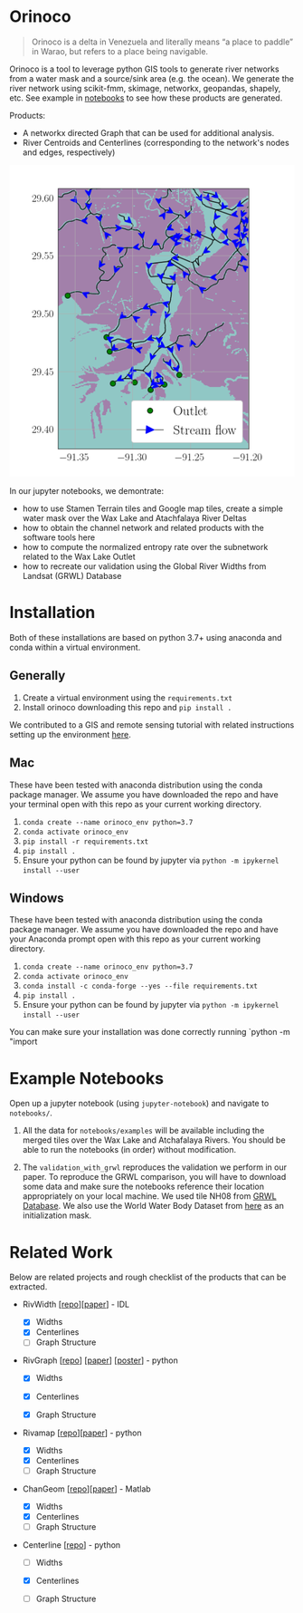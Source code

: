# Orinoco

>Orinoco is a delta in Venezuela and literally means “a place to paddle” in Warao, but refers to a place being navigable.

Orinoco is a tool to leverage python GIS tools to generate river networks from a water mask and a source/sink area (e.g. the ocean). We generate the river network using scikit-fmm, skimage, networkx, geopandas, shapely, etc. See example in [notebooks](notebooks) to see how these products are generated.

Products:

+ A networkx directed Graph that can be used for additional analysis.
+ River Centroids and Centerlines (corresponding to the network's nodes and edges, respectively)

![example](example.png)

In our jupyter notebooks, we demontrate:

+ how to use Stamen Terrain tiles and Google map tiles, create a simple water mask over the Wax Lake and Atachfalaya River Deltas
+ how to obtain the channel network and related products with the software tools here
+ how to compute the normalized entropy rate over the subnetwork related to the Wax Lake Outlet
+ how to recreate our validation using the Global River Widths from Landsat (GRWL) Database
	


# Installation

Both of these installations are based on python 3.7+ using anaconda and conda within a virtual environment.

## Generally

1. Create a virtual environment using the `requirements.txt`
2. Install orinoco downloading this repo and `pip install .`


We contributed to a GIS and remote sensing tutorial with related instructions setting up the environment [here](https://github.com/cmarshak/sari-tutorial).


## Mac

These have been tested with anaconda distribution using the conda package manager. We assume you have downloaded the repo and have your terminal open with this repo as your current working directory.

1. `conda create --name orinoco_env python=3.7`
2. `conda activate orinoco_env`
3. `pip install -r requirements.txt`
4. `pip install .`
5. Ensure your python can be found by jupyter via `python -m ipykernel install --user`

## Windows

These have been tested with anaconda distribution using the conda package manager. We assume you have downloaded the repo and have your Anaconda prompt open with this repo as your current working directory.


1. `conda create --name orinoco_env python=3.7`
2. `conda activate orinoco_env`
3. `conda install -c conda-forge --yes --file requirements.txt`
4. `pip install .`
5. Ensure your python can be found by jupyter via `python -m ipykernel install --user`

You can make sure your installation was done correctly running `python -m "import

# Example Notebooks

Open up a jupyter notebook (using `jupyter-notebook`) and navigate to `notebooks/`. 

1. All the data for `notebooks/examples` will be available including the merged tiles over the Wax Lake and Atchafalaya Rivers. You should be able to run the notebooks (in order) without modification.

2. The `validation_with_grwl` reproduces the validation we perform in our paper. To reproduce the GRWL comparison, you will have to download some data and make sure the notebooks reference their location appropriately on your local machine. We used tile NH08 from [GRWL Database](https://zenodo.org/record/1297434#.XuK6hWpKgUE). We also use the World Water Body Dataset from [here](https://apps.gis.ucla.edu/geodata/dataset/world_water_bodies/resource/a6b40af0-84cb-40ce-b1c5-b024527a6943) as an initialization mask.

# Related Work

Below are related projects and rough checklist of the products that can be extracted.

+ RivWidth [[repo](http://uncglobalhydrology.org/rivwidth/)][[paper](https://ieeexplore.ieee.org/document/4382932)] - IDL

	- [x] Widths
	- [x] Centerlines
	- [ ] Graph Structure

+ RivGraph [[repo](https://github.com/jonschwenk/RivGraph)] [[paper](https://esurf.copernicus.org/articles/8/87/2020/)] [[poster](https://www.researchgate.net/publication/329845073_Automatic_Extraction_of_Channel_Network_Topology_RivGraph)] - python
	
	- [x] Widths
	- [x] Centerlines
	- [x] Graph Structure


+ Rivamap [[repo](https://github.com/isikdogan/rivamap)][[paper](http://www.isikdogan.com/files/isikdogan2017_rivamap.pdf)] - python

	- [x] Widths
	- [x] Centerlines
	- [ ] Graph Structure

+ ChanGeom [[repo](https://www.burchfisher.com/data.html)][[paper](https://www.burchfisher.com/uploads/3/8/8/3/38838315/fisher_etal_geomorph_2013.pdf)] - Matlab

	- [x] Widths
	- [x] Centerlines
	- [ ] Graph Structure

+ Centerline [[repo](https://github.com/fitodic/centerline)] - python

	- [ ] Widths
	- [x] Centerlines
	- [ ] Graph Structure





